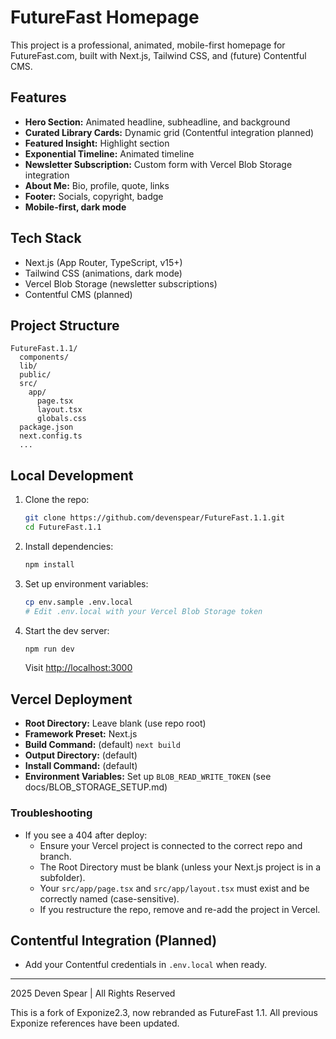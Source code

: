 # FutureFast Homepage

This project is a professional, animated, mobile-first homepage for FutureFast.com, built with Next.js, Tailwind CSS, and (future) Contentful CMS.

## Features
- **Hero Section:** Animated headline, subheadline, and background
- **Curated Library Cards:** Dynamic grid (Contentful integration planned)
- **Featured Insight:** Highlight section
- **Exponential Timeline:** Animated timeline
- **Newsletter Subscription:** Custom form with Vercel Blob Storage integration
- **About Me:** Bio, profile, quote, links
- **Footer:** Socials, copyright, badge
- **Mobile-first, dark mode**

## Tech Stack
- Next.js (App Router, TypeScript, v15+)
- Tailwind CSS (animations, dark mode)
- Vercel Blob Storage (newsletter subscriptions)
- Contentful CMS (planned)

## Project Structure
```
FutureFast.1.1/
  components/
  lib/
  public/
  src/
    app/
      page.tsx
      layout.tsx
      globals.css
  package.json
  next.config.ts
  ...
```

## Local Development
1. Clone the repo:
   ```bash
   git clone https://github.com/devenspear/FutureFast.1.1.git
   cd FutureFast.1.1
   ```
2. Install dependencies:
   ```bash
   npm install
   ```
3. Set up environment variables:
   ```bash
   cp env.sample .env.local
   # Edit .env.local with your Vercel Blob Storage token
   ```
4. Start the dev server:
   ```bash
   npm run dev
   ```
   Visit [http://localhost:3000](http://localhost:3000)

## Vercel Deployment
- **Root Directory:** Leave blank (use repo root)
- **Framework Preset:** Next.js
- **Build Command:** (default) `next build`
- **Output Directory:** (default)
- **Install Command:** (default)
- **Environment Variables:** Set up `BLOB_READ_WRITE_TOKEN` (see docs/BLOB_STORAGE_SETUP.md)

### Troubleshooting
- If you see a 404 after deploy:
  - Ensure your Vercel project is connected to the correct repo and branch.
  - The Root Directory must be blank (unless your Next.js project is in a subfolder).
  - Your `src/app/page.tsx` and `src/app/layout.tsx` must exist and be correctly named (case-sensitive).
  - If you restructure the repo, remove and re-add the project in Vercel.

## Contentful Integration (Planned)
- Add your Contentful credentials in `.env.local` when ready.

---

2025 Deven Spear | All Rights Reserved

This is a fork of Exponize2.3, now rebranded as FutureFast 1.1. All previous Exponize references have been updated.
